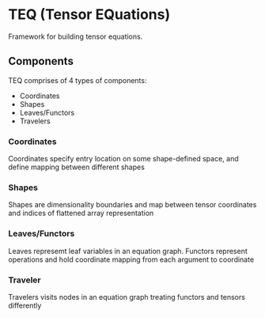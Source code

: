 # TEQ (Tensor EQuations)

Framework for building tensor equations.

## Components

TEQ comprises of 4 types of components:

- Coordinates
- Shapes
- Leaves/Functors
- Travelers

### Coordinates

Coordinates specify entry location on some shape-defined space, and define mapping between different shapes

### Shapes

Shapes are dimensionality boundaries and map between tensor coordinates and indices of flattened array representation

### Leaves/Functors

Leaves represemt leaf variables in an equation graph. Functors represent operations and hold coordinate mapping from each argument to coordinate

### Traveler

Travelers visits nodes in an equation graph treating functors and tensors differently
